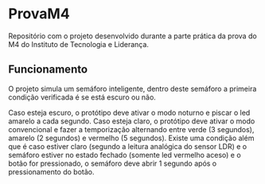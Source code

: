 # ProvaM4
Repositório com o projeto desenvolvido durante a parte prática da prova do M4 do Instituto de Tecnologia e Liderança.

## Funcionamento
O projeto simula um semáforo inteligente, dentro deste semáforo a primeira condição verificada é se está escuro ou não.

Caso esteja escuro, o protótipo deve ativar o modo noturno e piscar o led amarelo a cada segundo. Caso esteja claro, o protótipo deve ativar o modo convencional e fazer a temporização alternando entre verde (3 segundos), amarelo (2 segundos) e vermelho (5 segundos). Existe uma condição além que é caso estiver claro (segundo a leitura analógica do sensor LDR) e o semáforo estiver no estado fechado (somente led vermelho aceso) e o botão for pressionado, o semáforo deve abrir 1 segundo após o pressionamento do botão.
